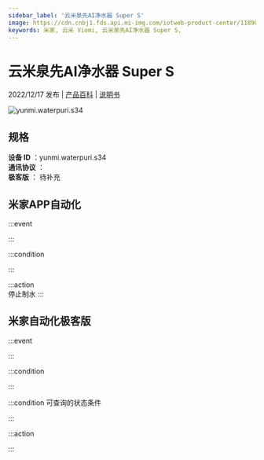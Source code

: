 ```yaml
---
sidebar_label: '云米泉先AI净水器 Super S'
image: https://cdn.cnbj1.fds.api.mi-img.com/iotweb-product-center/118907e985fdc060d9a1a2dbf430b05f_1668075897605.png?GalaxyAccessKeyId=AKVGLQWBOVIRQ3XLEW&Expires=9223372036854775807&Signature=NrIGO4vyz2HG6JTsndz5Ywu7d7s=
keywords: 米家, 云米 Viomi, 云米泉先AI净水器 Super S, 
---
```

# 云米泉先AI净水器 Super S

2022/12/17 发布 | [产品百科](https://home.mi.com/webapp/content/baike/product/index.html?model=yunmi.waterpuri.s34/) | [说明书](https://home.mi.com/views/introduction.html?model=yunmi.waterpuri.s34&region=cn)

![yunmi.waterpuri.s34](https://cdn.cnbj1.fds.api.mi-img.com/iotweb-product-center/118907e985fdc060d9a1a2dbf430b05f_1668075897605.png?GalaxyAccessKeyId=AKVGLQWBOVIRQ3XLEW&Expires=9223372036854775807&Signature=NrIGO4vyz2HG6JTsndz5Ywu7d7s=)

## 规格  
> 
**设备 ID** ：yunmi.waterpuri.s34  
**通讯协议** ：  
**极客版**  ： 待补充 


## 米家APP自动化  

:::event  

:::

:::condition  

:::

:::action   
停止制水
:::

## 米家自动化极客版  

:::event  

:::

:::condition  

:::

:::condition 可查询的状态条件  

:::

:::action  

:::

        
